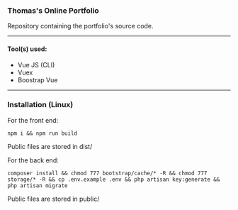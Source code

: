 ### Thomas's Online Portfolio
Repository containing the portfolio's source code.

***

#### **Tool(s) used**:

- Vue JS (CLI)
- Vuex
- Boostrap Vue

***

### **Installation** (Linux)

For the front end:

```npm i && npm run build```

Public files are stored in dist/

For the back end:

```composer install && chmod 777 bootstrap/cache/* -R && chmod 777 storage/* -R && cp .env.example .env && php artisan key:generate && php artisan migrate```

Public files are stored in public/
